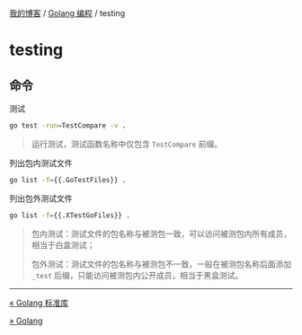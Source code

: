 [我的博客](../_index.md) / [Golang 编程](_index.md) / testing

# testing

## 命令

测试

```bash
go test -run=TestCompare -v .
```

> 运行测试，测试函数名称中仅包含 `TestCompare` 前缀。

列出包内测试文件

```bash
go list -f={{.GoTestFiles}} .
```

列出包外测试文件

```bash
go list -f={{.XTestGoFiles}} .
```

> 包内测试：测试文件的包名称与被测包一致，可以访问被测包内所有成员，相当于白盒测试；
>
> 包外测试：测试文件的包名称与被测包不一致，一般在被测包名称后面添加 `_test` 后缀，只能访问被测包内公开成员，相当于黑盒测试。

---
[« Golang 标准库](go-stdlib.md)

[» Golang](go.md)
